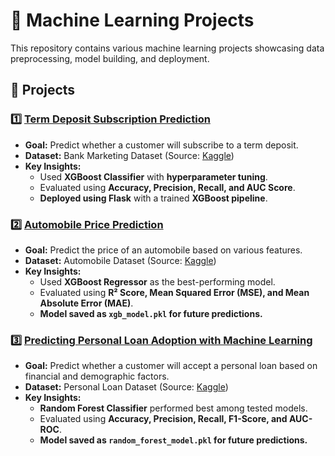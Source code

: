 # 🚀 Machine Learning Projects

This repository contains various machine learning projects showcasing data preprocessing, model building, and deployment.

## 📌 Projects

### 1️⃣ [Term Deposit Subscription Prediction](Term%20deposit%20subscription/)
- **Goal:** Predict whether a customer will subscribe to a term deposit.
- **Dataset:** Bank Marketing Dataset (Source: [Kaggle](https://www.kaggle.com/))
- **Key Insights:**
  - Used **XGBoost Classifier** with **hyperparameter tuning**.
  - Evaluated using **Accuracy, Precision, Recall, and AUC Score**.
  - **Deployed using Flask** with a trained **XGBoost pipeline**.

### 2️⃣ [Automobile Price Prediction](Automobile%20Price%20Prediction/)
- **Goal:** Predict the price of an automobile based on various features.
- **Dataset:** Automobile Dataset (Source: [Kaggle](https://www.kaggle.com/))
- **Key Insights:**
  - Used **XGBoost Regressor** as the best-performing model.
  - Evaluated using **R² Score, Mean Squared Error (MSE), and Mean Absolute Error (MAE)**.
  - **Model saved as `xgb_model.pkl` for future predictions.**

### 3️⃣ [Predicting Personal Loan Adoption with Machine Learning](Predicting%20Personal%20Loan%20Adoption%20with%20Machine%20Learning/)  
- **Goal:** Predict whether a customer will accept a personal loan based on financial and demographic factors.  
- **Dataset:** Personal Loan Dataset (Source: [Kaggle](https://www.kaggle.com/))  
- **Key Insights:**  
  - **Random Forest Classifier** performed best among tested models.  
  - Evaluated using **Accuracy, Precision, Recall, F1-Score, and AUC-ROC**.  
  - **Model saved as `random_forest_model.pkl` for future predictions.**  
